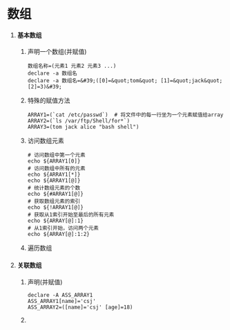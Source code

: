 # 数组

1. #### 基本数组
   
   1. 声明一个数组(并赋值)
      
      ```shell
      数组名称=(元素1 元素2 元素3 ...)
      declare -a 数组名
      declare -a 数组名=&#39;([0]=&quot;tom&quot; [1]=&quot;jack&quot; [2]=3)&#39; 
      ```
   
   2. 特殊的赋值方法
      
      ```shell
      ARRAY1=(`cat /etc/passwd`)  # 将文件中的每一行坐为一个元素赋值给array
      ARRAY2=(`ls /var/ftp/Shell/for*`)
      ARRAY3=(tom jack alice "bash shell")
      ```
   
   3. 访问数组元素
      
      ```shell
      # 访问数组中第一个元素
      echo ${ARRAY1[0]}
      # 访问数组中所有的元素
      echo ${ARRAY1[*]}
      echo ${ARRAY1[@]}
      # 统计数组元素的个数
      echo ${#ARRAY1[@]}
      # 获取数组元素的索引
      echo ${!ARRAY1[@]}
      # 获取从1索引开始至最后的所有元素
      echo ${ARRAY[@]:1}
      # 从1索引开始，访问两个元素
      echo ${ARRAY[@]:1:2}
      ```
   
   4. 遍历数组

2. #### 关联数组
   
   1. 声明(并赋值)
      
      ```shell
      declare -A ASS_ARRAY1
      ASS_ARRAY1[name]='csj'
      ASS_ARRAY2=([name]='csj' [age]=18)
      ```
   
   2. 
